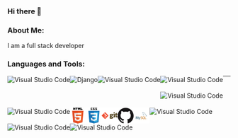 ### Hi there 👋

<!--
**iercetin/iercetin** is a ✨ _special_ ✨ repository because its `README.md` (this file) appears on your GitHub profile.

Here are some ideas to get you started:

- 🔭 I’m currently working on a Comprehensive Online School Project
- 🌱 I’m currently learning Competitive Programming
- 👯 I’m looking to collaborate on ...
- 🤔 I’m looking for help with ...
- 💬 Ask me about ...
- 📫 How to reach me: ...
- 😄 Pronouns: ...
- ⚡ Fun fact: ...
-->
### About Me: 
I am a full stack developer

### Languages and Tools:

<img align="left" alt="Visual Studio Code" height="36px" src="https://upload.wikimedia.org/wikipedia/commons/thumb/c/c3/Python-logo-notext.svg/1200px-Python-logo-notext.svg.png" />
<img align="left" alt="Django" height="36px" src="https://upload.wikimedia.org/wikipedia/commons/thumb/7/75/Django_logo.svg/1200px-Django_logo.svg.png" />
<img align="left" alt="Visual Studio Code" height="46px" src="https://1000logos.net/wp-content/uploads/2020/05/Google-Cloud-Logo.png" />
<img align="left" alt="Visual Studio Code" height="36px" src="https://miro.medium.com/max/4096/1*Y1hq9sHXG26Fyhys81z8rg.png" />
<img align="left" alt="Visual Studio Code" height="36px" src="https://upload.wikimedia.org/wikipedia/commons/thumb/9/99/Unofficial_JavaScript_logo_2.svg/480px-Unofficial_JavaScript_logo_2.svg.png" />
<img align="left" alt="Visual Studio Code" height="36px" src="https://upload.wikimedia.org/wikipedia/commons/thumb/a/a7/React-icon.svg/800px-React-icon.svg.png" />
<img align="left" alt="Visual Studio Code" height="36px" src="https://raw.githubusercontent.com/github/explore/80688e429a7d4ef2fca1e82350fe8e3517d3494d/topics/html/html.png" />
<img align="left" alt="Visual Studio Code" height="36px" src="https://raw.githubusercontent.com/github/explore/80688e429a7d4ef2fca1e82350fe8e3517d3494d/topics/css/css.png" />
<img align="left" alt="Visual Studio Code" height="36px" src="https://raw.githubusercontent.com/github/explore/80688e429a7d4ef2fca1e82350fe8e3517d3494d/topics/git/git.png" />
<img align="left" alt="Visual Studio Code" height="36px" src="https://raw.githubusercontent.com/github/explore/78df643247d429f6cc873026c0622819ad797942/topics/github/github.png" />
<img align="left" alt="Visual Studio Code" height="36px" src="https://raw.githubusercontent.com/github/explore/80688e429a7d4ef2fca1e82350fe8e3517d3494d/topics/mysql/mysql.png" />
<img align="left" alt="Visual Studio Code" height="36px" src="https://www.docker.com/sites/default/files/d8/2019-07/vertical-logo-monochromatic.png" />  
<hr/>
<img align="left" alt="Visual Studio Code" height="36px" src="https://upload.wikimedia.org/wikipedia/commons/thumb/f/ff/DigitalOcean_logo.svg/1024px-DigitalOcean_logo.svg.png" />
<img align="left" alt="Visual Studio Code" height="36px" src="https://icon2.cleanpng.com/20180423/vje/kisspng-java-runtime-environment-computer-icons-java-platf-java-5ade30636221c2.932728411524510819402.jpg" />

<!--
-->
